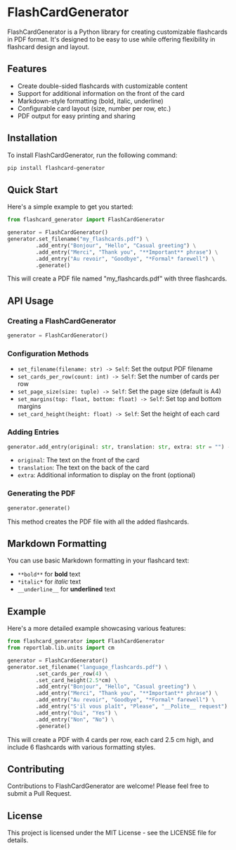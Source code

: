 # FlashCardGenerator

FlashCardGenerator is a Python library for creating customizable flashcards in PDF format. It's designed to be easy to use while offering flexibility in flashcard design and layout.

## Features

- Create double-sided flashcards with customizable content
- Support for additional information on the front of the card
- Markdown-style formatting (bold, italic, underline)
- Configurable card layout (size, number per row, etc.)
- PDF output for easy printing and sharing

## Installation

To install FlashCardGenerator, run the following command:

```bash
pip install flashcard-generator
```

## Quick Start

Here's a simple example to get you started:

```python
from flashcard_generator import FlashCardGenerator

generator = FlashCardGenerator()
generator.set_filename("my_flashcards.pdf") \
         .add_entry("Bonjour", "Hello", "Casual greeting") \
         .add_entry("Merci", "Thank you", "**Important** phrase") \
         .add_entry("Au revoir", "Goodbye", "*Formal* farewell") \
         .generate()
```

This will create a PDF file named "my_flashcards.pdf" with three flashcards.

## API Usage

### Creating a FlashCardGenerator

```python
generator = FlashCardGenerator()
```

### Configuration Methods

- `set_filename(filename: str) -> Self`: Set the output PDF filename
- `set_cards_per_row(count: int) -> Self`: Set the number of cards per row
- `set_page_size(size: tuple) -> Self`: Set the page size (default is A4)
- `set_margins(top: float, bottom: float) -> Self`: Set top and bottom margins
- `set_card_height(height: float) -> Self`: Set the height of each card

### Adding Entries

```python
generator.add_entry(original: str, translation: str, extra: str = "") -> Self
```

- `original`: The text on the front of the card
- `translation`: The text on the back of the card
- `extra`: Additional information to display on the front (optional)

### Generating the PDF

```python
generator.generate()
```

This method creates the PDF file with all the added flashcards.

## Markdown Formatting

You can use basic Markdown formatting in your flashcard text:

- `**bold**` for **bold** text
- `*italic*` for *italic* text
- `__underline__` for __underlined__ text

## Example

Here's a more detailed example showcasing various features:

```python
from flashcard_generator import FlashCardGenerator
from reportlab.lib.units import cm

generator = FlashCardGenerator()
generator.set_filename("language_flashcards.pdf") \
         .set_cards_per_row(4) \
         .set_card_height(2.5*cm) \
         .add_entry("Bonjour", "Hello", "Casual greeting") \
         .add_entry("Merci", "Thank you", "**Important** phrase") \
         .add_entry("Au revoir", "Goodbye", "*Formal* farewell") \
         .add_entry("S'il vous plaît", "Please", "__Polite__ request") \
         .add_entry("Oui", "Yes") \
         .add_entry("Non", "No") \
         .generate()
```

This will create a PDF with 4 cards per row, each card 2.5 cm high, and include 6 flashcards with various formatting styles.

## Contributing

Contributions to FlashCardGenerator are welcome! Please feel free to submit a Pull Request.

## License

This project is licensed under the MIT License - see the LICENSE file for details.